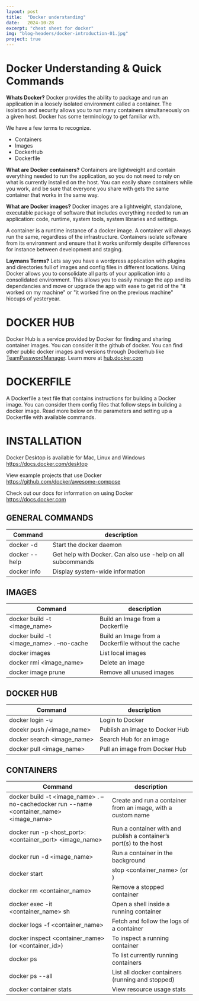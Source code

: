 ```yaml
---
layout: post
title:  "Docker understanding"
date:   2024-10-28
excerpt: "cheat sheet for docker"
img: "blog-headers/docker-introduction-01.jpg"
project: true
---
```


# Docker Understanding & Quick Commands

**Whats Docker?**
Docker provides the ability to package and run an application in a loosely isolated environment called a container.
The isolation and security allows you to run many containers simultaneously on a given host. Docker has some terminology to get familiar with.

We have a few terms to recognize.
* Containers
* Images
* DockerHub
* Dockerfile

**What are Docker containers?**
Containers are lightweight and contain everything needed to run the application, so you do not need to rely on what is currently installed on the host. You can easily share containers while you work, and be sure that everyone you share with gets the same container that works in the same way.

**What are Docker images?**
Docker images are a lightweight, standalone, executable package
of software that includes everything needed to run an application:
code, runtime, system tools, system libraries and settings.

A container is a runtime instance of a docker image. A container
will always run the same, regardless of the infrastructure.
Containers isolate software from its environment and ensure
that it works uniformly despite differences for instance between
development and staging.

**Laymans Terms?**
Lets say you have a wordpress application with plugins and directories full of images and config
files in different locations. Using Docker allows you to consolidate all parts of your application into
a consolidated environment. This allows you to easily manage the app and its dependancies and move or upgrade
the app with ease to get rid of the "it worked on my machine" or "it worked fine on the previous machine" hiccups of yesteryear.

# DOCKER HUB
Docker Hub is a service provided by Docker for finding and sharing container images. You can consider it the github of docker. You can find other public docker images and versions through Dockerhub like [TeamPasswordManager](https://hub.docker.com/u/teampasswordmanager). Learn more at [hub.docker.com](https://hub.docker.com)

# DOCKERFILE
A Dockerfile a text file that contains instructions for building a Docker image. You can consider them config files that follow steps in building a docker image. Read more below on the parameters and setting up a Dockerfile with available commands.


# INSTALLATION
Docker Desktop is available for Mac, Linux and Windows
https://docs.docker.com/desktop

View example projects that use Docker
https://github.com/docker/awesome-compose

Check out our docs for information on using Docker
https://docs.docker.com

## GENERAL COMMANDS
| Command   | description |
| -------- | ------- |
| docker -d  | Start the docker daemon |
| docker --help | Get help with Docker. Can also use -help on all subcommands |
| docker info | Display system-wide information|


## IMAGES
| Command   | description |
| -------- | ------- |
| docker build -t <image_name> | Build an Image from a Dockerfile |
| docker build -t <image_name> . –no-cache | Build an Image from a Dockerfile without the cache |
| docker images | List local images |
| docker rmi <image_name> | Delete an image |
| docker image prune| Remove all unused images |

## DOCKER HUB
| Command   | description |
| -------- | ------- |
| docker login -u <username> | Login to Docker |
| docekr push <username>/<image_name> | Publish an image to Docker Hub |
| docker search <image_name>| Search Hub for an image |
| docker pull <image_name>| Pull an image from Docker Hub |

## CONTAINERS
| Command   | description |
| -------- | ------- |
| docker build -t <image_name> . –no-cachedocker run --name <container_name> <image_name> | Create and run a container from an image, with a custom name|
| docker run -p <host_port>:<container_port> <image_name> | Run a container with and publish a container’s port(s) to the host|
| docker run -d <image_name> | Run a container in the background|
| docker start|stop <container_name> (or <container-id>)| Start or stop an existing container|
| docker rm <container_name> | Remove a stopped container |
| docker exec -it <container_name> sh | Open a shell inside a running container |
| docker logs -f <container_name> | Fetch and follow the logs of a container |
| docker inspect <container_name> (or <container_id>) | To inspect a running container |
| docker ps | To list currently running containers |
| docker ps --all | List all docker containers (running and stopped) |
| docker container stats | View resource usage stats |
